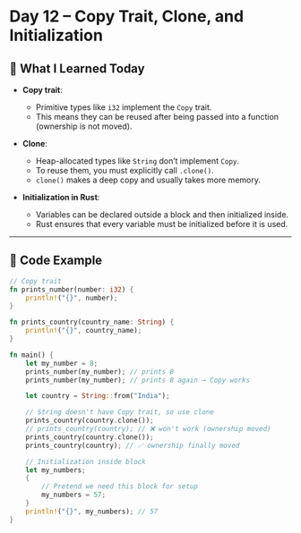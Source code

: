 # Day 12 – Copy Trait, Clone, and Initialization

## 📘 What I Learned Today
- **Copy trait**:
  - Primitive types like `i32` implement the `Copy` trait.
  - This means they can be reused after being passed into a function (ownership is not moved).

- **Clone**:
  - Heap-allocated types like `String` don’t implement `Copy`.
  - To reuse them, you must explicitly call `.clone()`.
  - `clone()` makes a deep copy and usually takes more memory.

- **Initialization in Rust**:
  - Variables can be declared outside a block and then initialized inside.
  - Rust ensures that every variable must be initialized before it is used.

---

## 📝 Code Example

```rust
// Copy trait
fn prints_number(number: i32) {
    println!("{}", number);
}

fn prints_country(country_name: String) {
    println!("{}", country_name);
}

fn main() {
    let my_number = 8;
    prints_number(my_number); // prints 8
    prints_number(my_number); // prints 8 again → Copy works

    let country = String::from("India");

    // String doesn't have Copy trait, so use clone
    prints_country(country.clone());
    // prints_country(country); // ❌ won't work (ownership moved)
    prints_country(country.clone());
    prints_country(country); // ✅ ownership finally moved

    // Initialization inside block
    let my_numbers;
    { 
        // Pretend we need this block for setup
        my_numbers = 57; 
    }
    println!("{}", my_numbers); // 57
}
